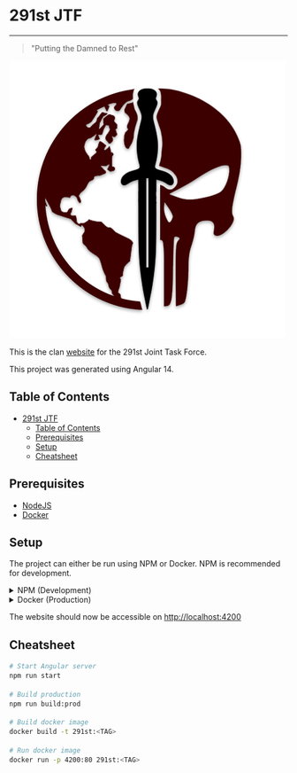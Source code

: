 # 291st JTF

---

> "Putting the Damned to Rest"


![Skull Sword and Globe Emblem](./src/assets/img/logo.png)

This is the clan [website](https://291st.ca) for the 291st Joint Task Force.

This project was generated using Angular 14.

## Table of Contents
<!-- TOC -->
* [291st JTF](#291st-jtf)
  * [Table of Contents](#table-of-contents)
  * [Prerequisites](#prerequisites)
  * [Setup](#setup)
  * [Cheatsheet](#cheatsheet)
<!-- TOC -->

## Prerequisites
- [NodeJS](https://nodejs.org/en/)
- [Docker](https://docs.docker.com/install/)

## Setup
The project can either be run using NPM or Docker. NPM is recommended for development.
<details>
<summary>NPM (Development)</summary>

1. Install the dependencies: `npm install`
2. Start the Angular server: `npm run start`
</details>

<details>
<summary>Docker (Production)</summary>

1. Build the docker image: `docker build -t 291st:<TAG> .`
2. Start the new image: `docker run -p 4200:80 291st:<TAG>`

</details>

The website should now be accessible on [http://localhost:4200](http://localhost:4200)

## Cheatsheet
```bash
# Start Angular server
npm run start

# Build production
npm run build:prod

# Build docker image
docker build -t 291st:<TAG>

# Run docker image
docker run -p 4200:80 291st:<TAG>
```
